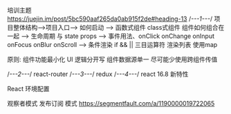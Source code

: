 培训主题    
https://juejin.im/post/5bc590aaf265da0ab915f2de#heading-13
/*---1---*/
项目整体结构-->项目入口--> 如何启动 --> 函数式组件 class式组件 组件如何组合在一起 --> 生命周期 与 state props --> 事件用法、onClick onChange onInput onFocus onBlur onScroll --> 条件渲染 if && || 三目运算符  渲染列表 使用map

原则: 组件功能最小化  UI 逻辑分开写  组件数据源单一  尽可能少使用跨组件传值



/*---2---*/
react-router
/*---3---*/
redux
/*---4---*/
react 16.8 新特性

React 环境配置 

观察者模式  发布订阅 模式 https://segmentfault.com/a/1190000019722065
